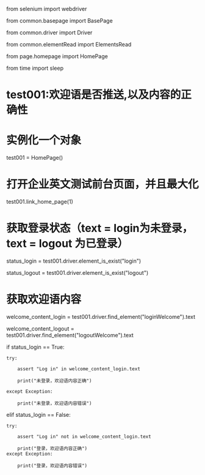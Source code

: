 from selenium import webdriver

from common.basepage import BasePage

from common.driver import Driver

from common.elementRead import ElementsRead

from page.homepage import HomePage

from time import sleep

# test001:欢迎语是否推送,以及内容的正确性
# 实例化一个对象
test001 = HomePage()
# 打开企业英文测试前台页面，并且最大化
test001.link_home_page(1)
# 获取登录状态（text = login为未登录，text = logout 为已登录）
status_login = test001.driver.element_is_exist("login")

status_logout = test001.driver.element_is_exist("logout")

# 获取欢迎语内容
welcome_content_login = test001.driver.find_element("loginWelcome").text

welcome_content_logout = test001.driver.find_element("logoutWelcome").text

if status_login == True:

    try:
    
        assert "Log in" in welcome_content_login.text
        
        print("未登录，欢迎语内容正确")
        
    except Exception:
    
        print("未登录，欢迎语内容错误")

elif status_login == False:

    try:
    
        assert "Log in" not in welcome_content_login.text
        
        print("登录，欢迎语内容正确")
    except Exception:
    
        print("登录，欢迎语内容错误")
